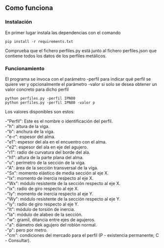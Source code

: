 ## Como funciona

### Instalación

En primer lugar instala las dependencias con el comando

```
pip install -r requirements.txt
```

Comprueba que el fichero perfiles.py está junto al fichero perfiles.json que contiene todos los datos de los perfiles metálicos.

### Funcionamiento

El programa se invoca con el parámetro -perfil para indicar qué perfil se quiere ver y opcionalmente el parámetro -valor si solo se desea obtener un valor concreto para dicho perfil
```
python perfiles.py -perfil IPN80
python perfiles.py -perfil IPN80 -valor p
```

Los valores disponibles son estos:

-"Perfil": Este es el nombre o identificación del perfil.  
-"h": altura de la viga.  
-"b": anchura de la viga.  
-"e-r": espesor del alma.  
-"e1": espesor del ala en el encuentro con el alma.  
-"e2": espesor del ala en eje del agujero.  
-"r1": radio de curvatura del borde del ala.  
-"h1": altura de la parte plana del alma.  
-"u": perímetro de la sección de la viga.  
-"A": área de la sección transversal de la viga.  
-"Sx": momento elástico de media sección al eje X.  
-"Ix": momento de inercia respecto al eje X.  
-"Wx": módulo resistente de la sección respecto al eje X.  
-"ix": radio de giro respecto al eje X.  
-"Iy": momento de inercia respecto al eje Y.  
-"Wy": módulo resistente de la sección respecto al eje Y.  
-"iy": radio de giro respecto al eje Y.  
-"It": módulo de torsión de inercia.  
-"Ia": módulo de alabeo de la sección.  
-"w": gramil, ditancia entre ejes de agujeros.  
-"a": diámetro dek agujero del roblón normal.  
-"p": pero por metro.  
-"cm": condiciones del mercado para el perfil (P - existencia permanente; C - Consultar).  
